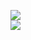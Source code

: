[![](https://img.shields.io/badge/Made%20With-Github%20Spray-lightgrey.svg?style=for-the-badge&logo=github)](https://github.com/Annihil/github-spray#865)  
[![](https://i.imgur.com/2DrTn0Z.gif)](https://github.com/Annihil/github-spray)